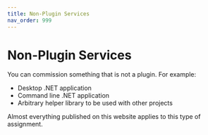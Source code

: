 ```yaml
---
title: Non-Plugin Services
nav_order: 999
---
```


# Non-Plugin Services
You can commission something that is not a plugin. For example:
- Desktop .NET application
- Command line .NET application
- Arbitrary helper library to be used with other projects

Almost everything published on this website applies to this type of assignment.